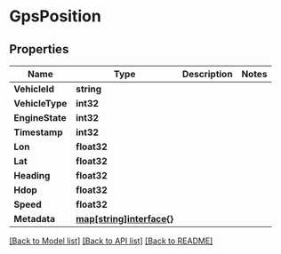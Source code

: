 # GpsPosition

## Properties

Name | Type | Description | Notes
------------ | ------------- | ------------- | -------------
**VehicleId** | **string** |  | 
**VehicleType** | **int32** |  | 
**EngineState** | **int32** |  | 
**Timestamp** | **int32** |  | 
**Lon** | **float32** |  | 
**Lat** | **float32** |  | 
**Heading** | **float32** |  | 
**Hdop** | **float32** |  | 
**Speed** | **float32** |  | 
**Metadata** | [**map[string]interface{}**](.md) |  | 

[[Back to Model list]](../README.md#documentation-for-models) [[Back to API list]](../README.md#documentation-for-api-endpoints) [[Back to README]](../README.md)


